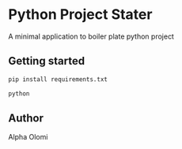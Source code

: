 # Python Project Stater

A minimal application to boiler plate python project

## Getting started

```bash
pip install requirements.txt

python
```

## Author

Alpha Olomi
